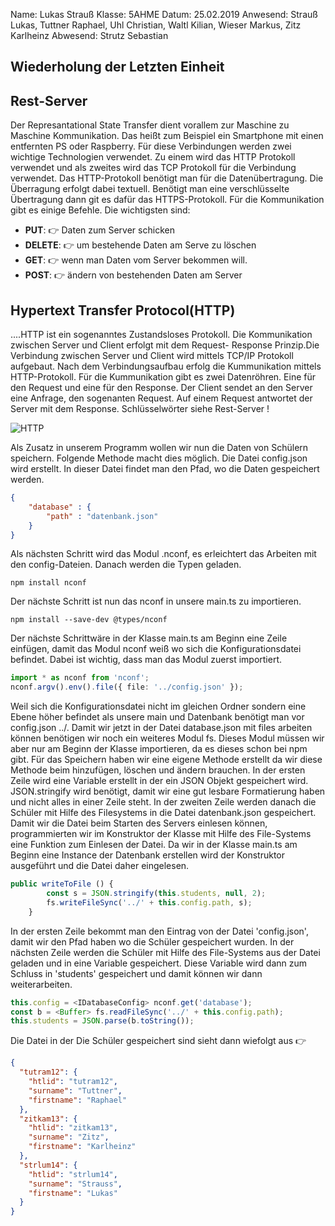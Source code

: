 Name: Lukas Strauß
Klasse: 5AHME
Datum: 25.02.2019
Anwesend: Strauß Lukas, Tuttner Raphael, Uhl Christian, Waltl Kilian, Wieser Markus, Zitz Karlheinz
Abwesend: Strutz Sebastian

## Wiederholung der Letzten Einheit

## Rest-Server

Der Represantational State Transfer dient vorallem zur Maschine zu Maschine Kommunikation. Das heißt zum
Beispiel ein Smartphone mit einen entfernten PS oder Raspberry. Für diese Verbindungen werden zwei wichtige
Technologien verwendet. Zu einem wird das HTTP Protokoll verwendet und als zweites wird das TCP Protokoll für
die Verbindung verwendet. Das HTTP-Protokoll benötigt man für die Datenübertragung. Die Überragung erfolgt dabei
textuell. Benötigt man eine verschlüsselte Übertragung dann git es dafür das HTTPS-Protokoll. Für die Kommunikation
gibt es einige Befehle. Die wichtigsten sind:   

 
* **PUT**:      :point_right: Daten zum Server schicken 
* **DELETE**:   :point_right: um bestehende Daten am Serve zu löschen
* **GET**:      :point_right: wenn man Daten vom Server bekommen will.  
* **POST**:     :point_right: ändern von bestehenden Daten am Server 


## Hypertext Transfer Protocol(HTTP)

....HTTP ist ein sogenanntes Zustandsloses Protokoll. Die Kommunikation zwischen Server und Client erfolgt mit dem Request-
Response Prinzip.Die Verbindung zwischen Server und Client wird mittels TCP/IP Protokoll aufgebaut. Nach dem Verbindungsaufbau
erfolg die Kummunikation mittels HTTP-Protokoll. Für die Kummunikation gibt es zwei Datenröhren. Eine für den Request und eine
für den Response. Der Client sendet an den Server eine Anfrage, den sogenanten Request. Auf einem Request antwortet der Server
mit dem Response. Schlüsselwörter siehe Rest-Server !

![HTTP]()










Als Zusatz in unserem Programm wollen wir nun die Daten von Schülern speichern. Folgende Methode macht dies möglich. 
Die Datei config.json wird erstellt. In dieser Datei findet man den Pfad, wo die Daten gespeichert werden. 

``` JSON  
{
    "database" : { 
        "path" : "datenbank.json" 
    }
}
```

Als nächsten Schritt wird das Modul .nconf, es erleichtert das Arbeiten mit den config-Dateien.
Danach werden die Typen geladen. 

```  
npm install nconf  
```  

Der nächste Schritt ist nun das nconf in unsere main.ts zu importieren. 

```  
npm install --save-dev @types/nconf  
```  



Der nächste Schrittwäre in der Klasse main.ts am Beginn eine Zeile einfügen, damit das Modul nconf weiß wo
sich die Konfigurationsdatei befindet. Dabei ist wichtig, dass man das Modul zuerst importiert.

``` typescript  
import * as nconf from 'nconf';
nconf.argv().env().file({ file: '../config.json' });  
```

Weil sich die  Konfigurationsdatei nicht im gleichen Ordner sondern eine Ebene höher befindet als unsere main und Datenbank
benötigt man vor config.json ../. Damit wir jetzt in der Datei database.json mit files arbeiten können benötigen wir noch 
ein weiteres Modul fs. Dieses Modul müssen wir aber nur am Beginn der Klasse importieren, da es dieses schon bei npm gibt.
Für das Speichern haben wir eine eigene Methode erstellt da wir diese Methode beim hinzufügen, löschen und ändern brauchen.
In der ersten Zeile wird eine Variable erstellt in der ein JSON Objekt gespeichert wird. JSON.stringify wird benötigt, damit 
wir eine gut lesbare Formatierung haben und nicht alles in einer Zeile steht. In der zweiten Zeile werden danach die Schüler
mit Hilfe des Filesystems in die Datei datenbank.json gespeichert. Damit wir die Datei beim Starten des Servers einlesen
können, programmierten wir im Konstruktor der Klasse mit Hilfe des File-Systems eine Funktion zum Einlesen der Datei. 
Da wir in der Klasse main.ts am Beginn eine Instance der Datenbank erstellen wird der Konstruktor ausgeführt und die
Datei daher eingelesen.

``` typescript  
public writeToFile () {
        const s = JSON.stringify(this.students, null, 2);
        fs.writeFileSync('../' + this.config.path, s);
    }  
```  

In der ersten Zeile bekommt man den Eintrag von der Datei 'config.json', damit wir den Pfad haben wo die Schüler
gespeichert wurden. In der nächsten Zeile werden die Schüler mit Hilfe des File-Systems aus der Datei geladen und in
eine Variable gespeichert. Diese Variable wird dann zum Schluss in 'students' gespeichert und damit können wir 
dann weiterarbeiten. 

``` typescript  
this.config = <IDatabaseConfig> nconf.get('database');  
const b = <Buffer> fs.readFileSync('../' + this.config.path);
this.students = JSON.parse(b.toString());  
```   

Die Datei in der Die Schüler gespeichert sind sieht dann wiefolgt aus :point_right:

``` json  
{
  "tutram12": {
    "htlid": "tutram12",
    "surname": "Tuttner",
    "firstname": "Raphael"
  },
  "zitkam13": {
    "htlid": "zitkam13",
    "surname": "Zitz",
    "firstname": "Karlheinz"
  },
  "strlum14": {
    "htlid": "strlum14",
    "surname": "Strauss",
    "firstname": "Lukas"
  }
}  
```


